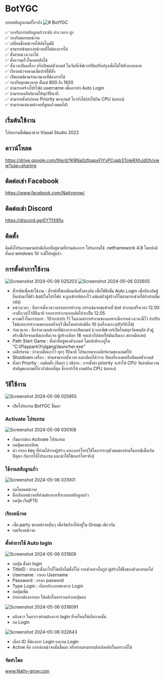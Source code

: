 # BotYGC
บอทสลับลูกเกมส์โยวกัง 
![# BotYGC](https://github.com/nattikomatti/-BotYGC/assets/45087644/12bdbbaa-81b0-4673-bd78-da73adfa9639)

✅ รองรับการสลับลูกแก้วระดับ ล่าง กลาง สูง\
✅ รองรับหลายหน้าจอ\
✅ เปลี่ยนชื่อหน้าจอให้อัตโนมัติ\
✅ สามารถข้ามบางหน้าจอที่ไม่ต้องการได้\
✅ ตั้งค่าหน่วงเวลาได้\
✅ ตั้งความเร็วในกดสลับได้\
✅ ตั้งเวลาปิดเครื่อง หรือปิดแค่ตัวเกมส์ ในวันที่เซิฟเวอร์ปิดปรับปรุงเพื่อไม่ให้ตัวละครตาย\
✅ เรียงหน้าจอตามเซ็ตปาร์ตี้ที่ตั้ง\
✅ เปิดเกมส์ตามจำนวณจอที่ต้องการได้\
✅ รองรับทุกขนาดจอ ตั้งแต่ 800 ถึง 1920\
✅ สามารถสร้างโปรไฟล์ username เพื่อการทำ Auto Login\
✅ สามารถเคลียร์แรมให้ทุก10นาที\
✅ สามารถตั้งค่า/ถอน Priority ของเกมส์ โยวกังได้(ทำให้กิน CPU น้อยลง)\
✅ สามารถแสดงหน้าจอที่ลูกแก้วหมดได้\

## เริ่มต้นใช้งาน
โปรแกรมนี้พัฒนาด้วย Visual Studio 2022

## ดาวน์โหลด
<a>https://drive.google.com/file/d/1KRNa0zfpapxFlYvPCgab3ToIeRXhJdOh/view?usp=sharing</a>
## ติดต่อเช่า Facebook
<a>https://www.facebook.com/Nattygrow/</a>
## ติดต่อเช่า Discord
<a>https://discord.gg/EYTfX95s</a>

## ติดตั้ง
ติดตั้งโปรแกรมตามปกติเลือกที่อยู่ตามที่ท่านต้องการ โปรแกรมใช้ .netframework 4.8 โดยปกติ ตั้งแต่ windows 10 จะมีให้อยู่แล้ว

## การตั้งค่าการใช้งาน

![Screenshot 2024-05-06 025203](https://github.com/nattikomatti/-BotYGC/assets/45087644/5bfbeece-cf78-4ff0-8d26-d25da5098999)
![Screenshot 2024-05-06 025605](https://github.com/nattikomatti/-BotYGC/assets/45087644/265dcc2f-e632-42ad-97d0-0952b6f90a98)
- ตั้งรหัสเพื่อเข้าใช้งาน : ตั้งรหัสให้เหมือนกันทั้งสองอัน เพื่อใช้ฟังชั่น Auto Login เพื่อป้องกันผู้อื่นเข้ามาใช้ตัว bot(ในโปรไฟล์ จะถูกเข้ารหัสเอาไว้ แม้แต่ตัวผู้สร้างก็ไม่สามารถช่วยได้ถ้าท่านลืมรหัส)
- หน่วงเวลา : คือการตั้งเวลาวนรอบการทำงาน อย่างเช่นจอสุดท้ายที่ bot ทำงานเสร็จเวลา 12.00 เราตั้งเวลา่ไว้ที่5นาที  รอบการทำงานรอบถัดไปจะเป็น 12.05
- ความเร็วในการบอท : 10จะเท่ากับ 1วิ ในละแต่การทำงานของบอทจะมีการหน่วงเวลานี้ไว้ ถ้าปรับให้น้อยการทำงานของบอทก็จะเร็วขึ้นโดยค่าปกติคือ 10 (เครื่องแรงๆปรับ1ยังได้)
- จำนวนจอ : คือจำนวนหน้าจอที่ต้องการจะเปิดเกมส์ (เวลาเซิฟเวอร์เปิดใหม่ทุกวันพฤหัส ตัวผู้สร้างขี้เกียจกดเปิดเองทีละจอ ผู้สร้างเลือก 16 จอแล้วก็ปล่อยให้มันเปิดเอง สบายมือเลย)
- Path Start Game : ตั้งค่าที่อยู่ของตัวเกมส์  โดยปกติจะอยู่ใน "C:\Playpark\Yulgang\launcher.exe"
- เคลียร์แรม : ถ้าหากติ๊กเอาไว้ ทุกๆ 10นาที โปรแกรมจะเคลียร์แรมของเกมส์ให้
- Shutdown เครื่อง : ท่านสามารถตั้งเวลา และเลือกได้ว่าจะ ปิดเครื่องเลยหรือปิดแค่ตัวเกมส์
- ตั้งค่า Priority : กดติดตั้ง /คืนค่า ( อธิบาย : การตั้งค่า priority จะทำให้ CPU จัดลำดับความสำคัญของเกมส์โยวกังน้อยที่สุด ซึ่งจะทำให้ เกมส์กิน CPU น้อยลง)
  

## วิธีใช้งาน
![Screenshot 2024-05-06 025955](https://github.com/nattikomatti/-BotYGC/assets/45087644/a695177c-1245-4557-84b3-4ec880753291)
- เปิดโปรแกรม BotYGC ขึ้นมา
### Activate โปรแกรม
![Screenshot 2024-05-06 030108](https://github.com/nattikomatti/-BotYGC/assets/45087644/2ddb65cd-2cd8-42b6-8a25-16257b8de746)

- เริ่มแรกต้อง Activate โปรแกรม
- กดปุ่มลงทะเบียน
- นำ กรอก key ที่ท่านได้จากผู้สร้าง และเบอร์โทร(ใช้ในการระบุตัวตนของท่านในกรณีเมื่อเกิดปัญหา กับการใช้โปรแกรม แนะนำให้ใช้เบอร์โทรจริง)

  
### ใช้งานสลับลูกแก้ว
![Screenshot 2024-05-06 031001](https://github.com/nattikomatti/-BotYGC/assets/45087644/10796add-d80c-4e13-b162-4151d62f53d4)
- กดโหลดหน้าจอ
- ติ๊กเลือกหน้าจอที่ท่านต้องการที่จะบอทสลับลูกแก้ว
- กดปุ่ม เริ่ม(F11)

  
### เรียงหน้าจอ
- เซ็ต party ของหน้าจอนั่นๆ เพื่อจัดเรียงให้อยู่ใน Group เดียวกัน
- กดเรียงหน้าจอ

### ตั้งค่าการใช้  Auto login
![Screenshot 2024-05-06 031809](https://github.com/nattikomatti/-BotYGC/assets/45087644/f94e4606-7f1a-425d-bdb5-8e02403d462d)

- กดปุ่ม ตั้งค่า login
- TitleID : ท่านจะตั้งอะไรก็ได้หรือไม่ตั้งก็ได้ จากตัวอย่างในรูป ผู้สร้างใช้ชื่อของตัวละครมาใส่
- Username : กรอก Username
- Password : กรอก pasword
- Type Login : เลือกประเภทของการ Login
- กดปุ่มเพิ่ม
- ถ้าหากต้องการลบ ให้คลิกในตารางแล้วกดปุ่มลบ

![Screenshot 2024-05-06 0318091](https://github.com/nattikomatti/-BotYGC/assets/45087644/ec06b7fd-99c1-4f7f-9658-617e9ac62935)


- คลิกขวา ในตารางท่านต้องการ login ที่จอไหนให้เลือกจอนั้น
- กด Login
  
![Screenshot 2024-05-06 032643](https://github.com/nattikomatti/-BotYGC/assets/45087644/c44caed7-1e24-4cc8-b405-37c5272cd9c0)

- เลือก ID ที่ต้องการ Login และกด Login
- Active คือ การเด้งหน้าจอนั้นขึ้นมา หรือท่านสามารถดับเบิลคลิกในตารางก็ได้

### จัดทำโดย
<a>www.Natty-grow.com</a>
